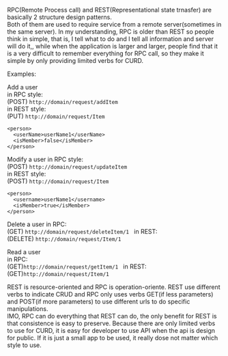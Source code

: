 RPC(Remote Process call) and REST(Representational state trnasfer) are basically 2 structure design patterns.  
Both of them are used to require service from a remote server(sometimes in the same server). In my understanding, RPC is older than REST so people think in simple, that is, I tell what to do and I tell all information and server will do it,, while when the application is larger and larger, people find that it is a very difficult to remember everything for RPC call, so they make it simple by only providing limited verbs for CURD.   

Examples:  

Add a user  
in RPC style:  
(POST) `http://domain/request/addItem`  
in REST style:  
(PUT) `http://domain/request/Item`
```
<person>
  <userName>userName1</userName>
  <isMember>false</isMember>
</person>
```

Modify a user
in RPC style:  
(POST) `http://domain/request/updateItem`  
in REST style:  
(POST) `http://domain/request/Item`
```
<person>
  <username>userName1</username>
  <isMember>true</isMember>
</person>
```

Delete a user
in RPC:  
(GET) `http://domain/request/deleteItem/1`  
in REST:  
(DELETE) `http://domain/request/Item/1`  

Read a user  
in RPC:  
(GET)`http://domain/request/getItem/1`  
in REST:  
(GET)`http://domain/request/Item/1`  

REST is resource-oriented and RPC is operation-oriente. REST use different verbs to indicate CRUD and RPC only uses verbs GET(if less parameters) and POST(if more parameters) to use different urls to do specific manipulations.  
IMO, RPC can do everything that REST can do, the only benefit for REST is that consistence is easy to preserve. Because there are only limited verbs to use for CURD, it is easy for developer to use API when the api is design for public. If it is just a small app to be used, it really dose not matter which style to use.  
